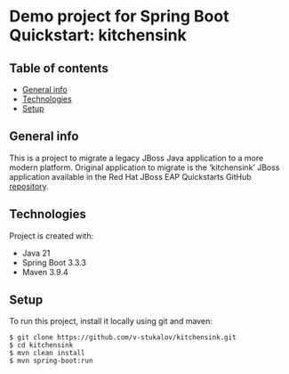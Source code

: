 # Demo project for Spring Boot Quickstart: kitchensink

## Table of contents
* [General info](#general-info)
* [Technologies](#technologies)
* [Setup](#setup)

## General info
This is a project to migrate a legacy JBoss Java application to a more modern platform.
Original application to migrate is the ‘kitchensink’ JBoss application available in the Red Hat JBoss EAP Quickstarts GitHub [repository](https://github.com/jboss-developer/jboss-eap-quickstarts/tree/8.0.x/kitchensink). 


## Technologies
Project is created with:
* Java 21
* Spring Boot 3.3.3
* Maven 3.9.4

## Setup
To run this project, install it locally using git and maven:

```
$ git clone https://github.com/v-stukalov/kitchensink.git
$ cd kitchensink
$ mvn clean install
$ mvn spring-boot:run
```